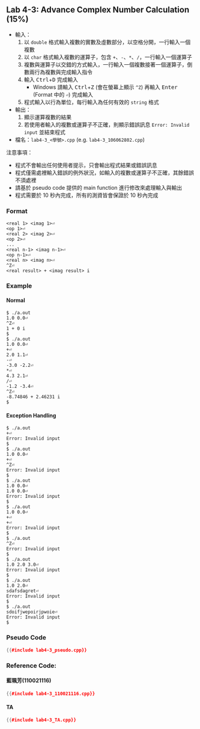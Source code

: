 ## Lab 4-3: Advance Complex Number Calculation (15%)

* 輸入：
  1. 以 `double` 格式輸入複數的實數及虛數部分，以空格分開，一行輸入一個複數
  2. 以 `char` 格式輸入複數的運算子，包含 `+`、`-`、`*`、`/`，一行輸入一個運算子
  3. 複數與運算子以交錯的方式輸入，一行輸入一個複數接著一個運算子，倒數兩行為複數與完成輸入指令
  4. 輸入 <kbd>Ctrl</kbd>+<kbd>D</kbd> 完成輸入
     * Windows 請輸入 <kbd>Ctrl</kbd>+<kbd>Z</kbd> (會在螢幕上顯示 `^Z`) 再輸入 <kbd>Enter</kbd> (Format 中的 `⏎`) 完成輸入
  5. 程式輸入以行為單位，每行輸入為任何有效的 `string` 格式
* 輸出：
  1. 顯示運算複數的結果
  2. 若使用者輸入的複數或運算子不正確，則顯示錯誤訊息 `Error: Invalid input` 並結束程式
* 檔名：`lab4-3_<學號>.cpp` (e.g. `lab4-3_106062802.cpp`)

注意事項：
* 程式不會輸出任何使用者提示，只會輸出程式結果或錯誤訊息
* 程式僅需處裡輸入錯誤的例外狀況，如輸入的複數或運算子不正確，其餘錯誤不須處裡
* 請基於 pseudo code 提供的 main function 進行修改來處理輸入與輸出
* 程式需要於 10 秒內完成，所有的測資皆會保證於 10 秒內完成

### Format

``` text
<real 1> <imag 1>⏎
<op 1>⏎
<real 2> <imag 2>⏎
<op 2>⏎
...
<real n-1> <imag n-1>⏎
<op n-1>⏎
<real n> <imag n>⏎
^Z⏎
<real result> + <imag result> i
```

### Example

#### Normal
```console
$ ./a.out
1.0 0.0⏎
^Z⏎
1 + 0 i
$
$ ./a.out
1.0 0.0⏎
+⏎
2.0 1.1⏎
-⏎
-3.0 -2.2⏎
*⏎
4.3 2.1⏎
/⏎
-1.2 -3.4⏎
^Z⏎
-8.74846 + 2.46231 i
$
```

#### Exception Handling
```console
$ ./a.out
+⏎
Error: Invalid input
$
$ ./a.out
1.0 0.0⏎
+⏎
^Z⏎
Error: Invalid input
$
$ ./a.out
1.0 0.0⏎
1.0 0.0⏎
Error: Invalid input
$
$ ./a.out
1.0 0.0⏎
+⏎
+⏎
Error: Invalid input
$
$ ./a.out
^Z⏎
Error: Invalid input
$
$ ./a.out
1.0 2.0 3.0⏎
Error: Invalid input
$
$ ./a.out
1.0 2.0⏎
sdafsdagret⏎
Error: Invalid input
$
$ ./a.out
sdoifjwepoirjpwoie⏎
Error: Invalid input
$
```

### Pseudo Code

```c++
{{#include lab4-3_pseudo.cpp}}
```

### Reference Code: 

#### 藍珮芳(110021116)

```c++
{{#include lab4-3_110021116.cpp}}
```

#### TA

```c++
{{#include lab4-3_TA.cpp}}
```